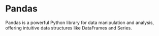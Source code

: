 # Pandas
Pandas is a powerful Python library for data manipulation and analysis, offering intuitive data structures like DataFrames and Series.
